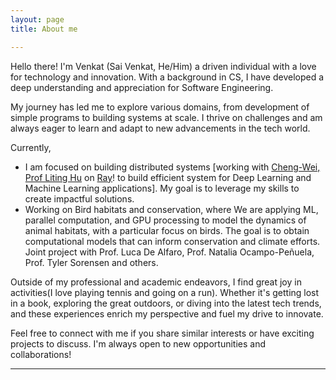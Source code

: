 ```yaml
---
layout: page
title: About me

---
```


Hello there! I'm Venkat (Sai Venkat, He/Him) a driven individual with a love for technology and innovation. With a background in CS, I have developed a deep understanding and appreciation for Software Engineering.

My journey has led me to explore various domains, from development of simple programs  to building systems at scale. I thrive on challenges and am always eager to learn and adapt to new advancements in the tech world.

Currently, 
- I am focused on building distributed systems [working with [Cheng-Wei, Prof Liting Hu](https://cwching-ucsc.github.io/) on [Ray](https://docs.ray.io/en/latest/index.html)! to build efficient system for Deep Learning and Machine Learning applications]. My goal is to leverage my skills to create impactful solutions.
- Working on Bird habitats and conservation, where We are applying ML, parallel computation, and GPU processing to model the dynamics of animal habitats, with a particular focus on birds. The goal is to obtain computational models that can inform conservation and climate efforts. Joint project with Prof. Luca De Alfaro, Prof. Natalia Ocampo-Peñuela, Prof. Tyler Sorensen and others.

Outside of my professional and academic endeavors, I find great joy in activities(I love playing tennis and going on a run). Whether it's getting lost in a book, exploring the great outdoors, or diving into the latest tech trends, and these experiences enrich my perspective and fuel my drive to innovate.

Feel free to connect with me if you share similar interests or have exciting projects to discuss. I'm always open to new opportunities and collaborations!

---


